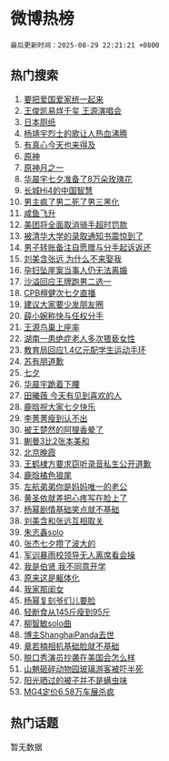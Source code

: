 # 微博热榜

`最后更新时间：2025-08-29 22:21:21 +0800`

## 热门搜索

1. [要把爱国爱家统一起来](https://m.weibo.cn/search?containerid=100103type%3D1%26t%3D10%26q%3D%23%E8%A6%81%E6%8A%8A%E7%88%B1%E5%9B%BD%E7%88%B1%E5%AE%B6%E7%BB%9F%E4%B8%80%E8%B5%B7%E6%9D%A5%23&stream_entry_id=51&isnewpage=1&extparam=seat%3D1%26q%3D%2523%25E8%25A6%2581%25E6%258A%258A%25E7%2588%25B1%25E5%259B%25BD%25E7%2588%25B1%25E5%25AE%25B6%25E7%25BB%259F%25E4%25B8%2580%25E8%25B5%25B7%25E6%259D%25A5%2523%26filter_type%3Drealtimehot%26c_type%3D51%26dgr%3D0%26pos%3D0%26cate%3D10103%26stream_entry_id%3D51%26display_time%3D1756477280%26pre_seqid%3D175647728005502446675146)
1. [王俊凯易烊千玺 王源演唱会](https://m.weibo.cn/search?containerid=100103type%3D1%26t%3D10%26q%3D%E7%8E%8B%E4%BF%8A%E5%87%AF%E6%98%93%E7%83%8A%E5%8D%83%E7%8E%BA+%E7%8E%8B%E6%BA%90%E6%BC%94%E5%94%B1%E4%BC%9A&stream_entry_id=31&isnewpage=1&extparam=seat%3D1%26q%3D%25E7%258E%258B%25E4%25BF%258A%25E5%2587%25AF%25E6%2598%2593%25E7%2583%258A%25E5%258D%2583%25E7%258E%25BA%2520%25E7%258E%258B%25E6%25BA%2590%25E6%25BC%2594%25E5%2594%25B1%25E4%25BC%259A%26dgr%3D0%26band_rank%3D1%26pos%3D0%26flag%3D1%26lcate%3D5001%26c_type%3D31%26filter_type%3Drealtimehot%26realpos%3D1%26cate%3D5001%26stream_entry_id%3D31%26display_time%3D1756477280%26pre_seqid%3D175647728005502446675146)
1. [日本厕纸](https://m.weibo.cn/search?containerid=100103type%3D1%26t%3D10%26q%3D%E6%97%A5%E6%9C%AC%E5%8E%95%E7%BA%B8&stream_entry_id=31&isnewpage=1&extparam=seat%3D1%26q%3D%25E6%2597%25A5%25E6%259C%25AC%25E5%258E%2595%25E7%25BA%25B8%26dgr%3D0%26band_rank%3D2%26pos%3D1%26flag%3D0%26lcate%3D5001%26c_type%3D31%26filter_type%3Drealtimehot%26realpos%3D2%26cate%3D5001%26stream_entry_id%3D31%26display_time%3D1756477280%26pre_seqid%3D175647728005502446675146)
1. [杨靖宇烈士的歌让人热血沸腾](https://m.weibo.cn/search?containerid=100103type%3D1%26t%3D10%26q%3D%23%E6%9D%A8%E9%9D%96%E5%AE%87%E7%83%88%E5%A3%AB%E7%9A%84%E6%AD%8C%E8%AE%A9%E4%BA%BA%E7%83%AD%E8%A1%80%E6%B2%B8%E8%85%BE%23&stream_entry_id=31&isnewpage=1&extparam=seat%3D1%26q%3D%2523%25E6%259D%25A8%25E9%259D%2596%25E5%25AE%2587%25E7%2583%2588%25E5%25A3%25AB%25E7%259A%2584%25E6%25AD%258C%25E8%25AE%25A9%25E4%25BA%25BA%25E7%2583%25AD%25E8%25A1%2580%25E6%25B2%25B8%25E8%2585%25BE%2523%26dgr%3D0%26band_rank%3D3%26pos%3D2%26flag%3D1%26lcate%3D5001%26c_type%3D31%26filter_type%3Drealtimehot%26realpos%3D3%26cate%3D5001%26stream_entry_id%3D31%26display_time%3D1756477280%26pre_seqid%3D175647728005502446675146)
1. [有真心今天也来得及](https://m.weibo.cn/search?containerid=100103type%3D1%26t%3D10%26q%3D%23%E6%9C%89%E7%9C%9F%E5%BF%83%E4%BB%8A%E5%A4%A9%E4%B9%9F%E6%9D%A5%E5%BE%97%E5%8F%8A%23&stream_entry_id=31&isnewpage=1&extparam=seat%3D1%26q%3D%2523%25E6%259C%2589%25E7%259C%259F%25E5%25BF%2583%25E4%25BB%258A%25E5%25A4%25A9%25E4%25B9%259F%25E6%259D%25A5%25E5%25BE%2597%25E5%258F%258A%2523%26topic_ad%3D1%26adid%3D299017%26band_rank%3D4%26is_ad_pos%3D1%26pos%3D3%26filter_type%3Drealtimehot%26lcate%3D5001%26dgr%3D0%26c_type%3D31%26cate%3D5001%26stream_entry_id%3D31%26display_time%3D1756477280%26pre_seqid%3D175647728005502446675146)
1. [原神](https://m.weibo.cn/search?containerid=100103type%3D1%26t%3D10%26q%3D%E5%8E%9F%E7%A5%9E&stream_entry_id=31&isnewpage=1&extparam=seat%3D1%26q%3D%25E5%258E%259F%25E7%25A5%259E%26dgr%3D0%26band_rank%3D4%26pos%3D4%26flag%3D0%26lcate%3D5001%26c_type%3D31%26filter_type%3Drealtimehot%26realpos%3D4%26cate%3D5001%26stream_entry_id%3D31%26display_time%3D1756477280%26pre_seqid%3D175647728005502446675146)
1. [原神月之一](https://m.weibo.cn/search?containerid=100103type%3D1%26t%3D10%26q%3D%23%E5%8E%9F%E7%A5%9E%E6%9C%88%E4%B9%8B%E4%B8%80%23&stream_entry_id=31&isnewpage=1&extparam=seat%3D1%26q%3D%2523%25E5%258E%259F%25E7%25A5%259E%25E6%259C%2588%25E4%25B9%258B%25E4%25B8%2580%2523%26dgr%3D0%26band_rank%3D5%26pos%3D5%26flag%3D1%26lcate%3D5001%26c_type%3D31%26filter_type%3Drealtimehot%26realpos%3D5%26cate%3D5001%26stream_entry_id%3D31%26display_time%3D1756477280%26pre_seqid%3D175647728005502446675146)
1. [华晨宇七夕准备了8万朵玫瑰花](https://m.weibo.cn/search?containerid=100103type%3D1%26t%3D10%26q%3D%E5%8D%8E%E6%99%A8%E5%AE%87%E4%B8%83%E5%A4%95%E5%87%86%E5%A4%87%E4%BA%868%E4%B8%87%E6%9C%B5%E7%8E%AB%E7%91%B0%E8%8A%B1&stream_entry_id=31&isnewpage=1&extparam=seat%3D1%26q%3D%25E5%258D%258E%25E6%2599%25A8%25E5%25AE%2587%25E4%25B8%2583%25E5%25A4%2595%25E5%2587%2586%25E5%25A4%2587%25E4%25BA%25868%25E4%25B8%2587%25E6%259C%25B5%25E7%258E%25AB%25E7%2591%25B0%25E8%258A%25B1%26dgr%3D0%26band_rank%3D6%26pos%3D6%26flag%3D0%26lcate%3D5001%26c_type%3D31%26filter_type%3Drealtimehot%26realpos%3D6%26cate%3D5001%26stream_entry_id%3D31%26display_time%3D1756477280%26pre_seqid%3D175647728005502446675146)
1. [长城Hi4的中国智慧](https://m.weibo.cn/search?containerid=100103type%3D1%26t%3D10%26q%3D%23%E9%95%BF%E5%9F%8EHi4%E7%9A%84%E4%B8%AD%E5%9B%BD%E6%99%BA%E6%85%A7%23&stream_entry_id=31&isnewpage=1&extparam=seat%3D1%26q%3D%2523%25E9%2595%25BF%25E5%259F%258EHi4%25E7%259A%2584%25E4%25B8%25AD%25E5%259B%25BD%25E6%2599%25BA%25E6%2585%25A7%2523%26topic_ad%3D1%26adid%3D298836%26band_rank%3D7%26is_ad_pos%3D1%26pos%3D7%26filter_type%3Drealtimehot%26lcate%3D5001%26dgr%3D0%26c_type%3D31%26cate%3D5001%26stream_entry_id%3D31%26display_time%3D1756477280%26pre_seqid%3D175647728005502446675146)
1. [男主疯了男二死了男三黑化](https://m.weibo.cn/search?containerid=100103type%3D1%26t%3D10%26q%3D%E7%94%B7%E4%B8%BB%E7%96%AF%E4%BA%86%E7%94%B7%E4%BA%8C%E6%AD%BB%E4%BA%86%E7%94%B7%E4%B8%89%E9%BB%91%E5%8C%96&stream_entry_id=31&isnewpage=1&extparam=seat%3D1%26q%3D%25E7%2594%25B7%25E4%25B8%25BB%25E7%2596%25AF%25E4%25BA%2586%25E7%2594%25B7%25E4%25BA%258C%25E6%25AD%25BB%25E4%25BA%2586%25E7%2594%25B7%25E4%25B8%2589%25E9%25BB%2591%25E5%258C%2596%26dgr%3D0%26band_rank%3D7%26pos%3D8%26flag%3D0%26lcate%3D5001%26c_type%3D31%26filter_type%3Drealtimehot%26realpos%3D7%26cate%3D5001%26stream_entry_id%3D31%26display_time%3D1756477280%26pre_seqid%3D175647728005502446675146)
1. [咸鱼飞升](https://m.weibo.cn/search?containerid=100103type%3D1%26t%3D10%26q%3D%E5%92%B8%E9%B1%BC%E9%A3%9E%E5%8D%87&stream_entry_id=31&isnewpage=1&extparam=seat%3D1%26q%3D%25E5%2592%25B8%25E9%25B1%25BC%25E9%25A3%259E%25E5%258D%2587%26dgr%3D0%26band_rank%3D8%26pos%3D9%26flag%3D1%26lcate%3D5001%26c_type%3D31%26filter_type%3Drealtimehot%26realpos%3D8%26cate%3D5001%26stream_entry_id%3D31%26display_time%3D1756477280%26pre_seqid%3D175647728005502446675146)
1. [美团将全面取消骑手超时罚款](https://m.weibo.cn/search?containerid=100103type%3D1%26t%3D10%26q%3D%23%E7%BE%8E%E5%9B%A2%E5%B0%86%E5%85%A8%E9%9D%A2%E5%8F%96%E6%B6%88%E9%AA%91%E6%89%8B%E8%B6%85%E6%97%B6%E7%BD%9A%E6%AC%BE%23&stream_entry_id=31&isnewpage=1&extparam=seat%3D1%26q%3D%2523%25E7%25BE%258E%25E5%259B%25A2%25E5%25B0%2586%25E5%2585%25A8%25E9%259D%25A2%25E5%258F%2596%25E6%25B6%2588%25E9%25AA%2591%25E6%2589%258B%25E8%25B6%2585%25E6%2597%25B6%25E7%25BD%259A%25E6%25AC%25BE%2523%26dgr%3D0%26band_rank%3D9%26pos%3D10%26flag%3D0%26lcate%3D5001%26c_type%3D31%26filter_type%3Drealtimehot%26realpos%3D9%26cate%3D5001%26stream_entry_id%3D31%26display_time%3D1756477280%26pre_seqid%3D175647728005502446675146)
1. [被清华大学的录取通知书震惊到了](https://m.weibo.cn/search?containerid=100103type%3D1%26t%3D10%26q%3D%E8%A2%AB%E6%B8%85%E5%8D%8E%E5%A4%A7%E5%AD%A6%E7%9A%84%E5%BD%95%E5%8F%96%E9%80%9A%E7%9F%A5%E4%B9%A6%E9%9C%87%E6%83%8A%E5%88%B0%E4%BA%86&stream_entry_id=31&isnewpage=1&extparam=seat%3D1%26q%3D%25E8%25A2%25AB%25E6%25B8%2585%25E5%258D%258E%25E5%25A4%25A7%25E5%25AD%25A6%25E7%259A%2584%25E5%25BD%2595%25E5%258F%2596%25E9%2580%259A%25E7%259F%25A5%25E4%25B9%25A6%25E9%259C%2587%25E6%2583%258A%25E5%2588%25B0%25E4%25BA%2586%26dgr%3D0%26band_rank%3D10%26pos%3D11%26flag%3D0%26lcate%3D5001%26c_type%3D31%26filter_type%3Drealtimehot%26realpos%3D10%26cate%3D5001%26stream_entry_id%3D31%26display_time%3D1756477280%26pre_seqid%3D175647728005502446675146)
1. [男子转账备注自愿赠与分手起诉返还](https://m.weibo.cn/search?containerid=100103type%3D1%26t%3D10%26q%3D%23%E7%94%B7%E5%AD%90%E8%BD%AC%E8%B4%A6%E5%A4%87%E6%B3%A8%E8%87%AA%E6%84%BF%E8%B5%A0%E4%B8%8E%E5%88%86%E6%89%8B%E8%B5%B7%E8%AF%89%E8%BF%94%E8%BF%98%23&stream_entry_id=31&isnewpage=1&extparam=seat%3D1%26q%3D%2523%25E7%2594%25B7%25E5%25AD%2590%25E8%25BD%25AC%25E8%25B4%25A6%25E5%25A4%2587%25E6%25B3%25A8%25E8%2587%25AA%25E6%2584%25BF%25E8%25B5%25A0%25E4%25B8%258E%25E5%2588%2586%25E6%2589%258B%25E8%25B5%25B7%25E8%25AF%2589%25E8%25BF%2594%25E8%25BF%2598%2523%26dgr%3D0%26band_rank%3D11%26pos%3D12%26flag%3D0%26lcate%3D5001%26c_type%3D31%26filter_type%3Drealtimehot%26realpos%3D11%26cate%3D5001%26stream_entry_id%3D31%26display_time%3D1756477280%26pre_seqid%3D175647728005502446675146)
1. [刘美含张远 为什么不来娶我](https://m.weibo.cn/search?containerid=100103type%3D1%26t%3D10%26q%3D%E5%88%98%E7%BE%8E%E5%90%AB%E5%BC%A0%E8%BF%9C+%E4%B8%BA%E4%BB%80%E4%B9%88%E4%B8%8D%E6%9D%A5%E5%A8%B6%E6%88%91&stream_entry_id=31&isnewpage=1&extparam=seat%3D1%26q%3D%25E5%2588%2598%25E7%25BE%258E%25E5%2590%25AB%25E5%25BC%25A0%25E8%25BF%259C%2520%25E4%25B8%25BA%25E4%25BB%2580%25E4%25B9%2588%25E4%25B8%258D%25E6%259D%25A5%25E5%25A8%25B6%25E6%2588%2591%26dgr%3D0%26band_rank%3D12%26pos%3D13%26flag%3D2%26lcate%3D5001%26c_type%3D31%26filter_type%3Drealtimehot%26realpos%3D12%26cate%3D5001%26stream_entry_id%3D31%26display_time%3D1756477280%26pre_seqid%3D175647728005502446675146)
1. [孕妇坠崖案当事人仍无法离婚](https://m.weibo.cn/search?containerid=100103type%3D1%26t%3D10%26q%3D%23%E5%AD%95%E5%A6%87%E5%9D%A0%E5%B4%96%E6%A1%88%E5%BD%93%E4%BA%8B%E4%BA%BA%E4%BB%8D%E6%97%A0%E6%B3%95%E7%A6%BB%E5%A9%9A%23&stream_entry_id=31&isnewpage=1&extparam=seat%3D1%26q%3D%2523%25E5%25AD%2595%25E5%25A6%2587%25E5%259D%25A0%25E5%25B4%2596%25E6%25A1%2588%25E5%25BD%2593%25E4%25BA%258B%25E4%25BA%25BA%25E4%25BB%258D%25E6%2597%25A0%25E6%25B3%2595%25E7%25A6%25BB%25E5%25A9%259A%2523%26dgr%3D0%26band_rank%3D13%26pos%3D14%26flag%3D0%26lcate%3D5001%26c_type%3D31%26filter_type%3Drealtimehot%26realpos%3D13%26cate%3D5001%26stream_entry_id%3D31%26display_time%3D1756477280%26pre_seqid%3D175647728005502446675146)
1. [沙溢回应王牌跑男二选一](https://m.weibo.cn/search?containerid=100103type%3D1%26t%3D10%26q%3D%E6%B2%99%E6%BA%A2%E5%9B%9E%E5%BA%94%E7%8E%8B%E7%89%8C%E8%B7%91%E7%94%B7%E4%BA%8C%E9%80%89%E4%B8%80&stream_entry_id=31&isnewpage=1&extparam=seat%3D1%26q%3D%25E6%25B2%2599%25E6%25BA%25A2%25E5%259B%259E%25E5%25BA%2594%25E7%258E%258B%25E7%2589%258C%25E8%25B7%2591%25E7%2594%25B7%25E4%25BA%258C%25E9%2580%2589%25E4%25B8%2580%26dgr%3D0%26band_rank%3D14%26pos%3D15%26flag%3D1%26lcate%3D5001%26c_type%3D31%26filter_type%3Drealtimehot%26realpos%3D14%26cate%3D5001%26stream_entry_id%3D31%26display_time%3D1756477280%26pre_seqid%3D175647728005502446675146)
1. [CPB檀健次七夕直播](https://m.weibo.cn/search?containerid=100103type%3D1%26t%3D10%26q%3D%23CPB%E6%AA%80%E5%81%A5%E6%AC%A1%E4%B8%83%E5%A4%95%E7%9B%B4%E6%92%AD%23&stream_entry_id=31&isnewpage=1&extparam=seat%3D1%26q%3D%2523CPB%25E6%25AA%2580%25E5%2581%25A5%25E6%25AC%25A1%25E4%25B8%2583%25E5%25A4%2595%25E7%259B%25B4%25E6%2592%25AD%2523%26dgr%3D0%26band_rank%3D15%26pos%3D16%26flag%3D1%26lcate%3D5001%26c_type%3D31%26filter_type%3Drealtimehot%26realpos%3D15%26cate%3D5001%26stream_entry_id%3D31%26display_time%3D1756477280%26pre_seqid%3D175647728005502446675146)
1. [建议大家要少发朋友圈](https://m.weibo.cn/search?containerid=100103type%3D1%26t%3D10%26q%3D%E5%BB%BA%E8%AE%AE%E5%A4%A7%E5%AE%B6%E8%A6%81%E5%B0%91%E5%8F%91%E6%9C%8B%E5%8F%8B%E5%9C%88&stream_entry_id=31&isnewpage=1&extparam=seat%3D1%26q%3D%25E5%25BB%25BA%25E8%25AE%25AE%25E5%25A4%25A7%25E5%25AE%25B6%25E8%25A6%2581%25E5%25B0%2591%25E5%258F%2591%25E6%259C%258B%25E5%258F%258B%25E5%259C%2588%26dgr%3D0%26band_rank%3D16%26pos%3D17%26flag%3D0%26lcate%3D5001%26c_type%3D31%26filter_type%3Drealtimehot%26realpos%3D16%26cate%3D5001%26stream_entry_id%3D31%26display_time%3D1756477280%26pre_seqid%3D175647728005502446675146)
1. [薛小婉称快与任权分手](https://m.weibo.cn/search?containerid=100103type%3D1%26t%3D10%26q%3D%23%E8%96%9B%E5%B0%8F%E5%A9%89%E7%A7%B0%E5%BF%AB%E4%B8%8E%E4%BB%BB%E6%9D%83%E5%88%86%E6%89%8B%23&stream_entry_id=31&isnewpage=1&extparam=seat%3D1%26q%3D%2523%25E8%2596%259B%25E5%25B0%258F%25E5%25A9%2589%25E7%25A7%25B0%25E5%25BF%25AB%25E4%25B8%258E%25E4%25BB%25BB%25E6%259D%2583%25E5%2588%2586%25E6%2589%258B%2523%26dgr%3D0%26band_rank%3D17%26pos%3D18%26flag%3D0%26lcate%3D5001%26c_type%3D31%26filter_type%3Drealtimehot%26realpos%3D17%26cate%3D5001%26stream_entry_id%3D31%26display_time%3D1756477280%26pre_seqid%3D175647728005502446675146)
1. [王源鸟巢上座率](https://m.weibo.cn/search?containerid=100103type%3D1%26t%3D10%26q%3D%23%E7%8E%8B%E6%BA%90%E9%B8%9F%E5%B7%A2%E4%B8%8A%E5%BA%A7%E7%8E%87%23&stream_entry_id=31&isnewpage=1&extparam=seat%3D1%26q%3D%2523%25E7%258E%258B%25E6%25BA%2590%25E9%25B8%259F%25E5%25B7%25A2%25E4%25B8%258A%25E5%25BA%25A7%25E7%258E%2587%2523%26dgr%3D0%26band_rank%3D18%26pos%3D19%26flag%3D0%26lcate%3D5001%26c_type%3D31%26filter_type%3Drealtimehot%26realpos%3D18%26cate%3D5001%26stream_entry_id%3D31%26display_time%3D1756477280%26pre_seqid%3D175647728005502446675146)
1. [湖南一患绝症老人多次猥亵女性](https://m.weibo.cn/search?containerid=100103type%3D1%26t%3D10%26q%3D%23%E6%B9%96%E5%8D%97%E4%B8%80%E6%82%A3%E7%BB%9D%E7%97%87%E8%80%81%E4%BA%BA%E5%A4%9A%E6%AC%A1%E7%8C%A5%E4%BA%B5%E5%A5%B3%E6%80%A7%23&stream_entry_id=31&isnewpage=1&extparam=seat%3D1%26q%3D%2523%25E6%25B9%2596%25E5%258D%2597%25E4%25B8%2580%25E6%2582%25A3%25E7%25BB%259D%25E7%2597%2587%25E8%2580%2581%25E4%25BA%25BA%25E5%25A4%259A%25E6%25AC%25A1%25E7%258C%25A5%25E4%25BA%25B5%25E5%25A5%25B3%25E6%2580%25A7%2523%26dgr%3D0%26band_rank%3D19%26pos%3D20%26flag%3D0%26lcate%3D5001%26c_type%3D31%26filter_type%3Drealtimehot%26realpos%3D19%26cate%3D5001%26stream_entry_id%3D31%26display_time%3D1756477280%26pre_seqid%3D175647728005502446675146)
1. [教育局回应1.4亿元配学生运动手环](https://m.weibo.cn/search?containerid=100103type%3D1%26t%3D10%26q%3D%23%E6%95%99%E8%82%B2%E5%B1%80%E5%9B%9E%E5%BA%941.4%E4%BA%BF%E5%85%83%E9%85%8D%E5%AD%A6%E7%94%9F%E8%BF%90%E5%8A%A8%E6%89%8B%E7%8E%AF%23&stream_entry_id=31&isnewpage=1&extparam=seat%3D1%26q%3D%2523%25E6%2595%2599%25E8%2582%25B2%25E5%25B1%2580%25E5%259B%259E%25E5%25BA%25941.4%25E4%25BA%25BF%25E5%2585%2583%25E9%2585%258D%25E5%25AD%25A6%25E7%2594%259F%25E8%25BF%2590%25E5%258A%25A8%25E6%2589%258B%25E7%258E%25AF%2523%26dgr%3D0%26band_rank%3D20%26pos%3D21%26flag%3D0%26lcate%3D5001%26c_type%3D31%26filter_type%3Drealtimehot%26realpos%3D20%26cate%3D5001%26stream_entry_id%3D31%26display_time%3D1756477280%26pre_seqid%3D175647728005502446675146)
1. [苏有朋道歉](https://m.weibo.cn/search?containerid=100103type%3D1%26t%3D10%26q%3D%E8%8B%8F%E6%9C%89%E6%9C%8B%E9%81%93%E6%AD%89&stream_entry_id=31&isnewpage=1&extparam=seat%3D1%26q%3D%25E8%258B%258F%25E6%259C%2589%25E6%259C%258B%25E9%2581%2593%25E6%25AD%2589%26dgr%3D0%26band_rank%3D21%26pos%3D22%26flag%3D2%26lcate%3D5001%26c_type%3D31%26filter_type%3Drealtimehot%26realpos%3D21%26cate%3D5001%26stream_entry_id%3D31%26display_time%3D1756477280%26pre_seqid%3D175647728005502446675146)
1. [七夕](https://m.weibo.cn/search?containerid=100103type%3D1%26t%3D10%26q%3D%23%E4%B8%83%E5%A4%95%23&stream_entry_id=31&isnewpage=1&extparam=seat%3D1%26q%3D%2523%25E4%25B8%2583%25E5%25A4%2595%2523%26dgr%3D0%26band_rank%3D22%26pos%3D23%26flag%3D0%26lcate%3D5001%26c_type%3D31%26filter_type%3Drealtimehot%26realpos%3D22%26cate%3D5001%26stream_entry_id%3D31%26display_time%3D1756477280%26pre_seqid%3D175647728005502446675146)
1. [华晨宇跪着下腰](https://m.weibo.cn/search?containerid=100103type%3D1%26t%3D10%26q%3D%E5%8D%8E%E6%99%A8%E5%AE%87%E8%B7%AA%E7%9D%80%E4%B8%8B%E8%85%B0&stream_entry_id=31&isnewpage=1&extparam=seat%3D1%26q%3D%25E5%258D%258E%25E6%2599%25A8%25E5%25AE%2587%25E8%25B7%25AA%25E7%259D%2580%25E4%25B8%258B%25E8%2585%25B0%26dgr%3D0%26band_rank%3D23%26pos%3D24%26flag%3D1%26lcate%3D5001%26c_type%3D31%26filter_type%3Drealtimehot%26realpos%3D23%26cate%3D5001%26stream_entry_id%3D31%26display_time%3D1756477280%26pre_seqid%3D175647728005502446675146)
1. [田曦薇 今天有见到喜欢的人](https://m.weibo.cn/search?containerid=100103type%3D1%26t%3D10%26q%3D%E7%94%B0%E6%9B%A6%E8%96%87+%E4%BB%8A%E5%A4%A9%E6%9C%89%E8%A7%81%E5%88%B0%E5%96%9C%E6%AC%A2%E7%9A%84%E4%BA%BA&stream_entry_id=31&isnewpage=1&extparam=seat%3D1%26q%3D%25E7%2594%25B0%25E6%259B%25A6%25E8%2596%2587%2520%25E4%25BB%258A%25E5%25A4%25A9%25E6%259C%2589%25E8%25A7%2581%25E5%2588%25B0%25E5%2596%259C%25E6%25AC%25A2%25E7%259A%2584%25E4%25BA%25BA%26dgr%3D0%26band_rank%3D24%26pos%3D25%26flag%3D1%26lcate%3D5001%26c_type%3D31%26filter_type%3Drealtimehot%26realpos%3D24%26cate%3D5001%26stream_entry_id%3D31%26display_time%3D1756477280%26pre_seqid%3D175647728005502446675146)
1. [鹿晗祝大家七夕快乐](https://m.weibo.cn/search?containerid=100103type%3D1%26t%3D10%26q%3D%23%E9%B9%BF%E6%99%97%E7%A5%9D%E5%A4%A7%E5%AE%B6%E4%B8%83%E5%A4%95%E5%BF%AB%E4%B9%90%23&stream_entry_id=31&isnewpage=1&extparam=seat%3D1%26q%3D%2523%25E9%25B9%25BF%25E6%2599%2597%25E7%25A5%259D%25E5%25A4%25A7%25E5%25AE%25B6%25E4%25B8%2583%25E5%25A4%2595%25E5%25BF%25AB%25E4%25B9%2590%2523%26dgr%3D0%26band_rank%3D25%26pos%3D26%26flag%3D1%26lcate%3D5001%26c_type%3D31%26filter_type%3Drealtimehot%26realpos%3D25%26cate%3D5001%26stream_entry_id%3D31%26display_time%3D1756477280%26pre_seqid%3D175647728005502446675146)
1. [李菁菁瘦到认不出](https://m.weibo.cn/search?containerid=100103type%3D1%26t%3D10%26q%3D%E6%9D%8E%E8%8F%81%E8%8F%81%E7%98%A6%E5%88%B0%E8%AE%A4%E4%B8%8D%E5%87%BA&stream_entry_id=31&isnewpage=1&extparam=seat%3D1%26q%3D%25E6%259D%258E%25E8%258F%2581%25E8%258F%2581%25E7%2598%25A6%25E5%2588%25B0%25E8%25AE%25A4%25E4%25B8%258D%25E5%2587%25BA%26dgr%3D0%26band_rank%3D26%26pos%3D27%26flag%3D1%26lcate%3D5001%26c_type%3D31%26filter_type%3Drealtimehot%26realpos%3D26%26cate%3D5001%26stream_entry_id%3D31%26display_time%3D1756477280%26pre_seqid%3D175647728005502446675146)
1. [被王楚然的阿狸香晕了](https://m.weibo.cn/search?containerid=100103type%3D1%26t%3D10%26q%3D%E8%A2%AB%E7%8E%8B%E6%A5%9A%E7%84%B6%E7%9A%84%E9%98%BF%E7%8B%B8%E9%A6%99%E6%99%95%E4%BA%86&stream_entry_id=31&isnewpage=1&extparam=seat%3D1%26q%3D%25E8%25A2%25AB%25E7%258E%258B%25E6%25A5%259A%25E7%2584%25B6%25E7%259A%2584%25E9%2598%25BF%25E7%258B%25B8%25E9%25A6%2599%25E6%2599%2595%25E4%25BA%2586%26dgr%3D0%26band_rank%3D27%26pos%3D28%26flag%3D1%26lcate%3D5001%26c_type%3D31%26filter_type%3Drealtimehot%26realpos%3D27%26cate%3D5001%26stream_entry_id%3D31%26display_time%3D1756477280%26pre_seqid%3D175647728005502446675146)
1. [蒯曼3比2张本美和](https://m.weibo.cn/search?containerid=100103type%3D1%26t%3D10%26q%3D%23%E8%92%AF%E6%9B%BC3%E6%AF%942%E5%BC%A0%E6%9C%AC%E7%BE%8E%E5%92%8C%23&stream_entry_id=31&isnewpage=1&extparam=seat%3D1%26q%3D%2523%25E8%2592%25AF%25E6%259B%25BC3%25E6%25AF%25942%25E5%25BC%25A0%25E6%259C%25AC%25E7%25BE%258E%25E5%2592%258C%2523%26dgr%3D0%26band_rank%3D28%26pos%3D29%26flag%3D1%26lcate%3D5001%26c_type%3D31%26filter_type%3Drealtimehot%26realpos%3D28%26cate%3D5001%26stream_entry_id%3D31%26display_time%3D1756477280%26pre_seqid%3D175647728005502446675146)
1. [北京晚霞](https://m.weibo.cn/search?containerid=100103type%3D1%26t%3D10%26q%3D%23%E5%8C%97%E4%BA%AC%E6%99%9A%E9%9C%9E%23&stream_entry_id=31&isnewpage=1&extparam=seat%3D1%26q%3D%2523%25E5%258C%2597%25E4%25BA%25AC%25E6%2599%259A%25E9%259C%259E%2523%26dgr%3D0%26band_rank%3D29%26pos%3D30%26flag%3D0%26lcate%3D5001%26c_type%3D31%26filter_type%3Drealtimehot%26realpos%3D29%26cate%3D5001%26stream_entry_id%3D31%26display_time%3D1756477280%26pre_seqid%3D175647728005502446675146)
1. [王鹤棣方要求窃听录音私生公开道歉](https://m.weibo.cn/search?containerid=100103type%3D1%26t%3D10%26q%3D%23%E7%8E%8B%E9%B9%A4%E6%A3%A3%E6%96%B9%E8%A6%81%E6%B1%82%E7%AA%83%E5%90%AC%E5%BD%95%E9%9F%B3%E7%A7%81%E7%94%9F%E5%85%AC%E5%BC%80%E9%81%93%E6%AD%89%23&stream_entry_id=31&isnewpage=1&extparam=seat%3D1%26q%3D%2523%25E7%258E%258B%25E9%25B9%25A4%25E6%25A3%25A3%25E6%2596%25B9%25E8%25A6%2581%25E6%25B1%2582%25E7%25AA%2583%25E5%2590%25AC%25E5%25BD%2595%25E9%259F%25B3%25E7%25A7%2581%25E7%2594%259F%25E5%2585%25AC%25E5%25BC%2580%25E9%2581%2593%25E6%25AD%2589%2523%26dgr%3D0%26band_rank%3D30%26pos%3D31%26flag%3D1%26lcate%3D5001%26c_type%3D31%26filter_type%3Drealtimehot%26realpos%3D30%26cate%3D5001%26stream_entry_id%3D31%26display_time%3D1756477280%26pre_seqid%3D175647728005502446675146)
1. [鹿晗橘色狼尾](https://m.weibo.cn/search?containerid=100103type%3D1%26t%3D10%26q%3D%23%E9%B9%BF%E6%99%97%E6%A9%98%E8%89%B2%E7%8B%BC%E5%B0%BE%23&stream_entry_id=31&isnewpage=1&extparam=seat%3D1%26q%3D%2523%25E9%25B9%25BF%25E6%2599%2597%25E6%25A9%2598%25E8%2589%25B2%25E7%258B%25BC%25E5%25B0%25BE%2523%26dgr%3D0%26band_rank%3D31%26pos%3D32%26flag%3D0%26lcate%3D5001%26c_type%3D31%26filter_type%3Drealtimehot%26realpos%3D31%26cate%3D5001%26stream_entry_id%3D31%26display_time%3D1756477280%26pre_seqid%3D175647728005502446675146)
1. [左航弟弟你是妈妈唯一的老公](https://m.weibo.cn/search?containerid=100103type%3D1%26t%3D10%26q%3D%E5%B7%A6%E8%88%AA%E5%BC%9F%E5%BC%9F%E4%BD%A0%E6%98%AF%E5%A6%88%E5%A6%88%E5%94%AF%E4%B8%80%E7%9A%84%E8%80%81%E5%85%AC&stream_entry_id=31&isnewpage=1&extparam=seat%3D1%26q%3D%25E5%25B7%25A6%25E8%2588%25AA%25E5%25BC%259F%25E5%25BC%259F%25E4%25BD%25A0%25E6%2598%25AF%25E5%25A6%2588%25E5%25A6%2588%25E5%2594%25AF%25E4%25B8%2580%25E7%259A%2584%25E8%2580%2581%25E5%2585%25AC%26dgr%3D0%26band_rank%3D32%26pos%3D33%26flag%3D1%26lcate%3D5001%26c_type%3D31%26filter_type%3Drealtimehot%26realpos%3D32%26cate%3D5001%26stream_entry_id%3D31%26display_time%3D1756477280%26pre_seqid%3D175647728005502446675146)
1. [黄圣依就差把心疼写在脸上了](https://m.weibo.cn/search?containerid=100103type%3D1%26t%3D10%26q%3D%E9%BB%84%E5%9C%A3%E4%BE%9D%E5%B0%B1%E5%B7%AE%E6%8A%8A%E5%BF%83%E7%96%BC%E5%86%99%E5%9C%A8%E8%84%B8%E4%B8%8A%E4%BA%86&stream_entry_id=31&isnewpage=1&extparam=seat%3D1%26q%3D%25E9%25BB%2584%25E5%259C%25A3%25E4%25BE%259D%25E5%25B0%25B1%25E5%25B7%25AE%25E6%258A%258A%25E5%25BF%2583%25E7%2596%25BC%25E5%2586%2599%25E5%259C%25A8%25E8%2584%25B8%25E4%25B8%258A%25E4%25BA%2586%26dgr%3D0%26band_rank%3D33%26pos%3D34%26flag%3D1%26lcate%3D5001%26c_type%3D31%26filter_type%3Drealtimehot%26realpos%3D33%26cate%3D5001%26stream_entry_id%3D31%26display_time%3D1756477280%26pre_seqid%3D175647728005502446675146)
1. [杨幂剧情基础笑点就不基础](https://m.weibo.cn/search?containerid=100103type%3D1%26t%3D10%26q%3D%E6%9D%A8%E5%B9%82%E5%89%A7%E6%83%85%E5%9F%BA%E7%A1%80%E7%AC%91%E7%82%B9%E5%B0%B1%E4%B8%8D%E5%9F%BA%E7%A1%80&stream_entry_id=31&isnewpage=1&extparam=seat%3D1%26q%3D%25E6%259D%25A8%25E5%25B9%2582%25E5%2589%25A7%25E6%2583%2585%25E5%259F%25BA%25E7%25A1%2580%25E7%25AC%2591%25E7%2582%25B9%25E5%25B0%25B1%25E4%25B8%258D%25E5%259F%25BA%25E7%25A1%2580%26dgr%3D0%26band_rank%3D34%26pos%3D35%26flag%3D1%26lcate%3D5001%26c_type%3D31%26filter_type%3Drealtimehot%26realpos%3D34%26cate%3D5001%26stream_entry_id%3D31%26display_time%3D1756477280%26pre_seqid%3D175647728005502446675146)
1. [刘美含和张远互相取关](https://m.weibo.cn/search?containerid=100103type%3D1%26t%3D10%26q%3D%23%E5%88%98%E7%BE%8E%E5%90%AB%E5%92%8C%E5%BC%A0%E8%BF%9C%E4%BA%92%E7%9B%B8%E5%8F%96%E5%85%B3%23&stream_entry_id=31&isnewpage=1&extparam=seat%3D1%26q%3D%2523%25E5%2588%2598%25E7%25BE%258E%25E5%2590%25AB%25E5%2592%258C%25E5%25BC%25A0%25E8%25BF%259C%25E4%25BA%2592%25E7%259B%25B8%25E5%258F%2596%25E5%2585%25B3%2523%26dgr%3D0%26band_rank%3D35%26pos%3D36%26flag%3D0%26lcate%3D5001%26c_type%3D31%26filter_type%3Drealtimehot%26realpos%3D35%26cate%3D5001%26stream_entry_id%3D31%26display_time%3D1756477280%26pre_seqid%3D175647728005502446675146)
1. [朱志鑫solo](https://m.weibo.cn/search?containerid=100103type%3D1%26t%3D10%26q%3D%E6%9C%B1%E5%BF%97%E9%91%ABsolo&stream_entry_id=31&isnewpage=1&extparam=seat%3D1%26q%3D%25E6%259C%25B1%25E5%25BF%2597%25E9%2591%25ABsolo%26dgr%3D0%26band_rank%3D36%26pos%3D37%26flag%3D1%26lcate%3D5001%26c_type%3D31%26filter_type%3Drealtimehot%26realpos%3D36%26cate%3D5001%26stream_entry_id%3D31%26display_time%3D1756477280%26pre_seqid%3D175647728005502446675146)
1. [张杰七夕攒了波大的](https://m.weibo.cn/search?containerid=100103type%3D1%26t%3D10%26q%3D%23%E5%BC%A0%E6%9D%B0%E4%B8%83%E5%A4%95%E6%94%92%E4%BA%86%E6%B3%A2%E5%A4%A7%E7%9A%84%23&stream_entry_id=31&isnewpage=1&extparam=seat%3D1%26q%3D%2523%25E5%25BC%25A0%25E6%259D%25B0%25E4%25B8%2583%25E5%25A4%2595%25E6%2594%2592%25E4%25BA%2586%25E6%25B3%25A2%25E5%25A4%25A7%25E7%259A%2584%2523%26dgr%3D0%26band_rank%3D37%26pos%3D38%26flag%3D1%26lcate%3D5001%26c_type%3D31%26filter_type%3Drealtimehot%26realpos%3D37%26cate%3D5001%26stream_entry_id%3D31%26display_time%3D1756477280%26pre_seqid%3D175647728005502446675146)
1. [军训暴雨校领导无人离席看会操](https://m.weibo.cn/search?containerid=100103type%3D1%26t%3D10%26q%3D%23%E5%86%9B%E8%AE%AD%E6%9A%B4%E9%9B%A8%E6%A0%A1%E9%A2%86%E5%AF%BC%E6%97%A0%E4%BA%BA%E7%A6%BB%E5%B8%AD%E7%9C%8B%E4%BC%9A%E6%93%8D%23&stream_entry_id=31&isnewpage=1&extparam=seat%3D1%26q%3D%2523%25E5%2586%259B%25E8%25AE%25AD%25E6%259A%25B4%25E9%259B%25A8%25E6%25A0%25A1%25E9%25A2%2586%25E5%25AF%25BC%25E6%2597%25A0%25E4%25BA%25BA%25E7%25A6%25BB%25E5%25B8%25AD%25E7%259C%258B%25E4%25BC%259A%25E6%2593%258D%2523%26dgr%3D0%26band_rank%3D38%26pos%3D39%26flag%3D1%26lcate%3D5001%26c_type%3D31%26filter_type%3Drealtimehot%26realpos%3D38%26cate%3D5001%26stream_entry_id%3D31%26display_time%3D1756477280%26pre_seqid%3D175647728005502446675146)
1. [我是伯贤 我不同意开学](https://m.weibo.cn/search?containerid=100103type%3D1%26t%3D10%26q%3D%E6%88%91%E6%98%AF%E4%BC%AF%E8%B4%A4+%E6%88%91%E4%B8%8D%E5%90%8C%E6%84%8F%E5%BC%80%E5%AD%A6&stream_entry_id=31&isnewpage=1&extparam=seat%3D1%26q%3D%25E6%2588%2591%25E6%2598%25AF%25E4%25BC%25AF%25E8%25B4%25A4%2520%25E6%2588%2591%25E4%25B8%258D%25E5%2590%258C%25E6%2584%258F%25E5%25BC%2580%25E5%25AD%25A6%26dgr%3D0%26band_rank%3D39%26pos%3D40%26flag%3D1%26lcate%3D5001%26c_type%3D31%26filter_type%3Drealtimehot%26realpos%3D39%26cate%3D5001%26stream_entry_id%3D31%26display_time%3D1756477280%26pre_seqid%3D175647728005502446675146)
1. [原来这是躯体化](https://m.weibo.cn/search?containerid=100103type%3D1%26t%3D10%26q%3D%E5%8E%9F%E6%9D%A5%E8%BF%99%E6%98%AF%E8%BA%AF%E4%BD%93%E5%8C%96&stream_entry_id=31&isnewpage=1&extparam=seat%3D1%26q%3D%25E5%258E%259F%25E6%259D%25A5%25E8%25BF%2599%25E6%2598%25AF%25E8%25BA%25AF%25E4%25BD%2593%25E5%258C%2596%26dgr%3D0%26band_rank%3D40%26pos%3D41%26flag%3D0%26lcate%3D5001%26c_type%3D31%26filter_type%3Drealtimehot%26realpos%3D40%26cate%3D5001%26stream_entry_id%3D31%26display_time%3D1756477280%26pre_seqid%3D175647728005502446675146)
1. [我家那闺女](https://m.weibo.cn/search?containerid=100103type%3D1%26t%3D10%26q%3D%E6%88%91%E5%AE%B6%E9%82%A3%E9%97%BA%E5%A5%B3&stream_entry_id=31&isnewpage=1&extparam=seat%3D1%26q%3D%25E6%2588%2591%25E5%25AE%25B6%25E9%2582%25A3%25E9%2597%25BA%25E5%25A5%25B3%26dgr%3D0%26band_rank%3D41%26pos%3D42%26flag%3D0%26lcate%3D5001%26c_type%3D31%26filter_type%3Drealtimehot%26realpos%3D41%26cate%3D5001%26stream_entry_id%3D31%26display_time%3D1756477280%26pre_seqid%3D175647728005502446675146)
1. [杨幂复刻爷们儿要脸](https://m.weibo.cn/search?containerid=100103type%3D1%26t%3D10%26q%3D%E6%9D%A8%E5%B9%82%E5%A4%8D%E5%88%BB%E7%88%B7%E4%BB%AC%E5%84%BF%E8%A6%81%E8%84%B8&stream_entry_id=31&isnewpage=1&extparam=seat%3D1%26q%3D%25E6%259D%25A8%25E5%25B9%2582%25E5%25A4%258D%25E5%2588%25BB%25E7%2588%25B7%25E4%25BB%25AC%25E5%2584%25BF%25E8%25A6%2581%25E8%2584%25B8%26dgr%3D0%26band_rank%3D42%26pos%3D43%26flag%3D1%26lcate%3D5001%26c_type%3D31%26filter_type%3Drealtimehot%26realpos%3D42%26cate%3D5001%26stream_entry_id%3D31%26display_time%3D1756477280%26pre_seqid%3D175647728005502446675146)
1. [轻断食从145斤瘦到95斤](https://m.weibo.cn/search?containerid=100103type%3D1%26t%3D10%26q%3D%E8%BD%BB%E6%96%AD%E9%A3%9F%E4%BB%8E145%E6%96%A4%E7%98%A6%E5%88%B095%E6%96%A4&stream_entry_id=31&isnewpage=1&extparam=seat%3D1%26q%3D%25E8%25BD%25BB%25E6%2596%25AD%25E9%25A3%259F%25E4%25BB%258E145%25E6%2596%25A4%25E7%2598%25A6%25E5%2588%25B095%25E6%2596%25A4%26dgr%3D0%26band_rank%3D43%26pos%3D44%26flag%3D0%26lcate%3D5001%26c_type%3D31%26filter_type%3Drealtimehot%26realpos%3D43%26cate%3D5001%26stream_entry_id%3D31%26display_time%3D1756477280%26pre_seqid%3D175647728005502446675146)
1. [柳智敏solo曲](https://m.weibo.cn/search?containerid=100103type%3D1%26t%3D10%26q%3D%E6%9F%B3%E6%99%BA%E6%95%8Fsolo%E6%9B%B2&stream_entry_id=31&isnewpage=1&extparam=seat%3D1%26q%3D%25E6%259F%25B3%25E6%2599%25BA%25E6%2595%258Fsolo%25E6%259B%25B2%26dgr%3D0%26band_rank%3D44%26pos%3D45%26flag%3D1%26lcate%3D5001%26c_type%3D31%26filter_type%3Drealtimehot%26realpos%3D44%26cate%3D5001%26stream_entry_id%3D31%26display_time%3D1756477280%26pre_seqid%3D175647728005502446675146)
1. [博主ShanghaiPanda去世](https://m.weibo.cn/search?containerid=100103type%3D1%26t%3D10%26q%3D%E5%8D%9A%E4%B8%BBShanghaiPanda%E5%8E%BB%E4%B8%96&stream_entry_id=31&isnewpage=1&extparam=seat%3D1%26q%3D%25E5%258D%259A%25E4%25B8%25BBShanghaiPanda%25E5%258E%25BB%25E4%25B8%2596%26dgr%3D0%26band_rank%3D45%26pos%3D46%26flag%3D1%26lcate%3D5001%26c_type%3D31%26filter_type%3Drealtimehot%26realpos%3D45%26cate%3D5001%26stream_entry_id%3D31%26display_time%3D1756477280%26pre_seqid%3D175647728005502446675146)
1. [章若楠相机基础脸就不基础](https://m.weibo.cn/search?containerid=100103type%3D1%26t%3D10%26q%3D%E7%AB%A0%E8%8B%A5%E6%A5%A0%E7%9B%B8%E6%9C%BA%E5%9F%BA%E7%A1%80%E8%84%B8%E5%B0%B1%E4%B8%8D%E5%9F%BA%E7%A1%80&stream_entry_id=31&isnewpage=1&extparam=seat%3D1%26q%3D%25E7%25AB%25A0%25E8%258B%25A5%25E6%25A5%25A0%25E7%259B%25B8%25E6%259C%25BA%25E5%259F%25BA%25E7%25A1%2580%25E8%2584%25B8%25E5%25B0%25B1%25E4%25B8%258D%25E5%259F%25BA%25E7%25A1%2580%26dgr%3D0%26band_rank%3D46%26pos%3D47%26flag%3D1%26lcate%3D5001%26c_type%3D31%26filter_type%3Drealtimehot%26realpos%3D46%26cate%3D5001%26stream_entry_id%3D31%26display_time%3D1756477280%26pre_seqid%3D175647728005502446675146)
1. [脱口秀演员抄袭在美国会怎么样](https://m.weibo.cn/search?containerid=100103type%3D1%26t%3D10%26q%3D%E8%84%B1%E5%8F%A3%E7%A7%80%E6%BC%94%E5%91%98%E6%8A%84%E8%A2%AD%E5%9C%A8%E7%BE%8E%E5%9B%BD%E4%BC%9A%E6%80%8E%E4%B9%88%E6%A0%B7&stream_entry_id=31&isnewpage=1&extparam=seat%3D1%26q%3D%25E8%2584%25B1%25E5%258F%25A3%25E7%25A7%2580%25E6%25BC%2594%25E5%2591%2598%25E6%258A%2584%25E8%25A2%25AD%25E5%259C%25A8%25E7%25BE%258E%25E5%259B%25BD%25E4%25BC%259A%25E6%2580%258E%25E4%25B9%2588%25E6%25A0%25B7%26dgr%3D0%26band_rank%3D47%26pos%3D48%26flag%3D1%26lcate%3D5001%26c_type%3D31%26filter_type%3Drealtimehot%26realpos%3D47%26cate%3D5001%26stream_entry_id%3D31%26display_time%3D1756477280%26pre_seqid%3D175647728005502446675146)
1. [山魈砸碎动物园玻璃游客被吓半死](https://m.weibo.cn/search?containerid=100103type%3D1%26t%3D10%26q%3D%23%E5%B1%B1%E9%AD%88%E7%A0%B8%E7%A2%8E%E5%8A%A8%E7%89%A9%E5%9B%AD%E7%8E%BB%E7%92%83%E6%B8%B8%E5%AE%A2%E8%A2%AB%E5%90%93%E5%8D%8A%E6%AD%BB%23&stream_entry_id=31&isnewpage=1&extparam=seat%3D1%26q%3D%2523%25E5%25B1%25B1%25E9%25AD%2588%25E7%25A0%25B8%25E7%25A2%258E%25E5%258A%25A8%25E7%2589%25A9%25E5%259B%25AD%25E7%258E%25BB%25E7%2592%2583%25E6%25B8%25B8%25E5%25AE%25A2%25E8%25A2%25AB%25E5%2590%2593%25E5%258D%258A%25E6%25AD%25BB%2523%26dgr%3D0%26band_rank%3D48%26pos%3D49%26flag%3D1%26lcate%3D5001%26c_type%3D31%26filter_type%3Drealtimehot%26realpos%3D48%26cate%3D5001%26stream_entry_id%3D31%26display_time%3D1756477280%26pre_seqid%3D175647728005502446675146)
1. [阳光晒过的被子并不是螨虫味](https://m.weibo.cn/search?containerid=100103type%3D1%26t%3D10%26q%3D%E9%98%B3%E5%85%89%E6%99%92%E8%BF%87%E7%9A%84%E8%A2%AB%E5%AD%90%E5%B9%B6%E4%B8%8D%E6%98%AF%E8%9E%A8%E8%99%AB%E5%91%B3&stream_entry_id=31&isnewpage=1&extparam=seat%3D1%26q%3D%25E9%2598%25B3%25E5%2585%2589%25E6%2599%2592%25E8%25BF%2587%25E7%259A%2584%25E8%25A2%25AB%25E5%25AD%2590%25E5%25B9%25B6%25E4%25B8%258D%25E6%2598%25AF%25E8%259E%25A8%25E8%2599%25AB%25E5%2591%25B3%26dgr%3D0%26band_rank%3D49%26pos%3D50%26flag%3D1%26lcate%3D5001%26c_type%3D31%26filter_type%3Drealtimehot%26realpos%3D49%26cate%3D5001%26stream_entry_id%3D31%26display_time%3D1756477280%26pre_seqid%3D175647728005502446675146)
1. [MG4定价6.58万车展杀疯](https://m.weibo.cn/search?containerid=100103type%3D1%26t%3D10%26q%3D%23MG4%E5%AE%9A%E4%BB%B76.58%E4%B8%87%E8%BD%A6%E5%B1%95%E6%9D%80%E7%96%AF%23&stream_entry_id=31&isnewpage=1&extparam=seat%3D1%26q%3D%2523MG4%25E5%25AE%259A%25E4%25BB%25B76.58%25E4%25B8%2587%25E8%25BD%25A6%25E5%25B1%2595%25E6%259D%2580%25E7%2596%25AF%2523%26dgr%3D0%26band_rank%3D50%26pos%3D51%26flag%3D0%26lcate%3D5001%26c_type%3D31%26filter_type%3Drealtimehot%26realpos%3D50%26cate%3D5001%26stream_entry_id%3D31%26display_time%3D1756477280%26pre_seqid%3D175647728005502446675146)

## 热门话题

暂无数据

